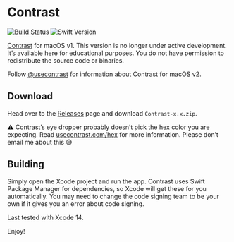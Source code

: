# Contrast

[![Build Status](https://github.com/soffes/contrast/workflows/Build/badge.svg)](https://github.com/soffes/contrast/actions)
![Swift Version](https://img.shields.io/badge/swift-5.0.1-orange.svg)

[Contrast](https://usecontrast.com) for macOS v1. This version is no longer under active development. It’s available here for educational purposes. You do not have permission to redistribute the source code or binaries.

Follow [@usecontrast](https://twitter.com/usecontrast) for information about Contrast for macOS v2.

## Download

Head over to the [Releases](https://github.com/soffes/contrast/releases) page and download `Contrast-x.x.zip`.

⚠️ Contrast’s eye dropper probably doesn’t pick the hex color you are expecting. Read [usecontrast.com/hex](https://usecontrast.com/hex) for more information. Please don’t email me about this 😅

## Building

Simply open the Xcode project and run the app. Contrast uses Swift Package Manager for dependencies, so Xcode will get these for you automatically. You may need to change the code signing team to be your own if it gives you an error about code signing.

Last tested with Xcode 14.

Enjoy!
